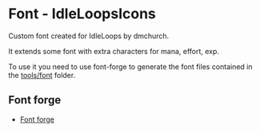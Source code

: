 # Font - IdleLoopsIcons

Custom font created for IdleLoops by dmchurch.

It extends some font with extra characters for mana, effort, exp.

To use it you need to use font-forge to generate the font files contained in the [tools/font](tools/font) folder.

## Font forge

- [Font forge](https://fontforge.org/en-US/)
